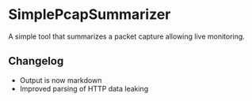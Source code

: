 # SimplePcapSummarizer
A simple tool that summarizes a packet capture allowing live monitoring.

## Changelog
- Output is now markdown
- Improved parsing of HTTP data leaking
